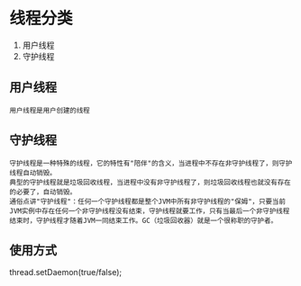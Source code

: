 # 线程分类 #

1. 用户线程
2. 守护线程

## 用户线程 ##

	用户线程是用户创建的线程
	
## 守护线程 ##

	守护线程是一种特殊的线程，它的特性有"陪伴"的含义，当进程中不存在非守护线程了，则守护线程自动销毁。
	典型的守护线程就是垃圾回收线程，当进程中没有非守护线程了，则垃圾回收线程也就没有存在的必要了，自动销毁。
	通俗点讲"守护线程"：任何一个守护线程都是整个JVM中所有非守护线程的"保姆"，只要当前JVM实例中存在任何一个非守护线程没有结束，守护线程就要工作，只有当最后一个非守护线程结束时，守护线程才随着JVM一同结束工作。GC（垃圾回收器）就是一个很称职的守护者。
	
## 使用方式 ##

thread.setDaemon(true/false);